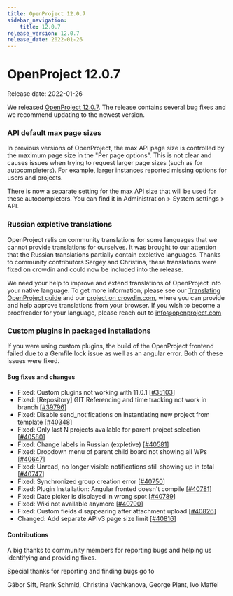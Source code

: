 ```yaml
---
title: OpenProject 12.0.7
sidebar_navigation:
    title: 12.0.7
release_version: 12.0.7
release_date: 2022-01-26
---
```


# OpenProject 12.0.7

Release date: 2022-01-26

We released [OpenProject 12.0.7](https://community.openproject.org/versions/1506).
The release contains several bug fixes and we recommend updating to the newest version.

### API default max page sizes
In previous versions of OpenProject, the max API page size is controlled by the maximum page size in the "Per page options". This is not clear and causes issues when trying to request larger page sizes (such as for autocompleters). For example, larger instances reported missing options for users and projects. 

There is now a separate setting for the max API size that will be used for these autocompleters. You can find it in Administration > System settings > API.

### Russian expletive translations

OpenProject relis on community translations for some languages that we cannot provide translations for ourselves. It was brought to our attention that the Russian translations partially contain expletive languages. Thanks to community contributors Sergey and Christina, these translations were fixed on crowdin and could now be included into the release.

We need your help to improve and extend translations of OpenProject into your native language. To get more information, please see our [Translating OpenProject guide](../../../development/translate-openproject/) and our [project on crowdin.com](https://crowdin.com/project/openproject), where you can provide and help approve translations from your browser. If you wish to become a proofreader for your language, please reach out to [info@openproject.com](mailto:info@openproject.com)

### Custom plugins in packaged installations

If you were using custom plugins, the build of the OpenProject frontend failed due to a Gemfile lock issue as well as an angular error. Both of these issues were fixed.


<!--more-->
#### Bug fixes and changes

- Fixed: Custom plugins not working with 11.0.1 \[[#35103](https://community.openproject.org/wp/35103)\]
- Fixed: [Repository] GIT Referencing and time tracking not work in branch \[[#39796](https://community.openproject.org/wp/39796)\]
- Fixed: Disable send_notifications on instantiating new project from template \[[#40348](https://community.openproject.org/wp/40348)\]
- Fixed: Only last N projects available for parent project selection \[[#40580](https://community.openproject.org/wp/40580)\]
- Fixed: Change labels in Russian (expletive) \[[#40581](https://community.openproject.org/wp/40581)\]
- Fixed: Dropdown menu of parent child board not showing all WPs \[[#40647](https://community.openproject.org/wp/40647)\]
- Fixed: Unread, no longer visible notifications still showing up in total \[[#40747](https://community.openproject.org/wp/40747)\]
- Fixed: Synchronized group creation error \[[#40750](https://community.openproject.org/wp/40750)\]
- Fixed: Plugin Installation: Angular fronted doesn't compile \[[#40781](https://community.openproject.org/wp/40781)\]
- Fixed: Date picker is displayed in wrong spot \[[#40789](https://community.openproject.org/wp/40789)\]
- Fixed: Wiki not available anymore \[[#40790](https://community.openproject.org/wp/40790)\]
- Fixed: Custom fields disappearing after attachment upload \[[#40826](https://community.openproject.org/wp/40826)\]
- Changed: Add separate APIv3 page size limit \[[#40816](https://community.openproject.org/wp/40816)\]

#### Contributions
A big thanks to community members for reporting bugs and helping us identifying and providing fixes.

Special thanks for reporting and finding bugs go to

Gábor Sift, Frank Schmid, Christina Vechkanova, George Plant, Ivo Maffei
